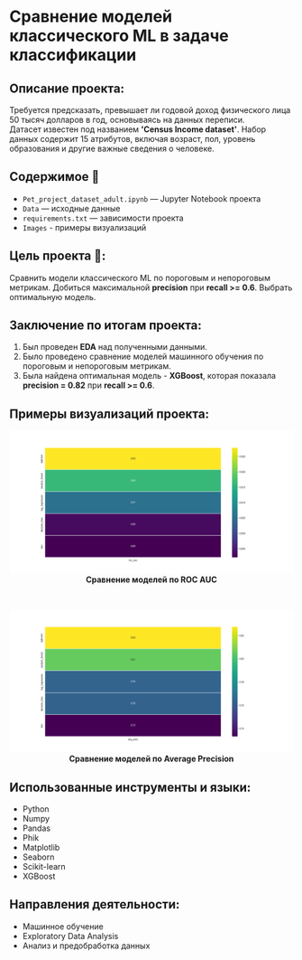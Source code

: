 # Сравнение моделей классического ML в задаче классификации

##  Описание проекта:
Требуется предсказать, превышает ли годовой доход физического лица 50 тысяч долларов в год, основываясь на данных переписи.  
Датасет известен под названием **'Census Income dataset'**. Набор данных содержит 15 атрибутов, включая возраст, пол, уровень образования и другие важные сведения о человеке.

## Содержимое 📂
- `Pet_project_dataset_adult.ipynb` — Jupyter Notebook проекта
- `Data` — исходные данные  
- `requirements.txt` — зависимости проекта
- `Images` - примеры визуализаций

## Цель проекта :dart::
Сравнить модели классического ML по пороговым и непороговым метрикам. Добиться максимальной **precision** при **recall >= 0.6**. Выбрать оптимальную модель.

## Заключение по итогам проекта:
1. Был проведен **EDA** над полученными данными.
2. Было проведено сравнение моделей машинного обучения по пороговым и непороговым метрикам.
3. Была найдена оптимальная модель - **XGBoost**, которая показала **precision = 0.82** при **recall >= 0.6**.


## Примеры визуализаций проекта:
<div align="center">
  <img src="Images/roc_auc.png" width="950"/><br>
  <b>Сравнение моделей по ROC AUC</b>
</div>

<br> <!-- небольшой отступ между картинками -->

<div align="center">
  <img src="Images/avg_prec.png" width="950"/><br>
  <b>Сравнение моделей по Average Precision</b>
</div>


## Использованные инструменты и языки:
* Python
* Numpy
* Pandas
* Phik
* Matplotlib
* Seaborn
* Scikit-learn
* XGBoost

## Направления деятельности:
* Машинное обучение
* Exploratory Data Analysis
* Анализ и предобработка данных

